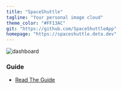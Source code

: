 ```yaml
---
title: "SpaceShuttle"
tagline: "Your personal image cloud"
theme_color: "#FF13AC"
git: "https://github.com/SpaceShuttleApp"
homepage: "https://spaceshuttle.deta.dev"
---
```


![dashboard](https://sleep.deta.dev/cdn/SCR-20221019-3zk.png)

### Guide

- [Read The Guide](https://github.com/SpaceShuttleApp/Guide)